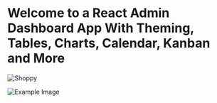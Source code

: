# Welcome to a React Admin Dashboard App With Theming, Tables, Charts, Calendar, Kanban and More
![Shoppy](https://i.ibb.co/W6g39w3/image.png)

![Example Image](src/data/product1.jpg)

